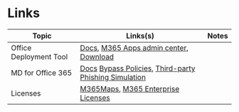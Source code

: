 # Links

| Topic | Links(s) | Notes |
| --- | --- | --- |
| Office Deployment Tool | [Docs](https://support.knowbe4.com/hc/en-us/articles/115004326408-Bypass-Safe-Link-and-Safe-Attachments-in-Microsoft-Defender-for-Office-365#:~:text=Click%20Save.-,Safe%20Attachments%20Bypass%20Rule,Click%20Save.),  [M365 Apps admin center](https://config.office.com/officeSettings/), [Download](https://www.microsoft.com/en-us/download/details.aspx?id=49117) | |
| MD for Office 365 | [Docs](https://learn.microsoft.com/de-de/defender-office-365/safe-links-about#safe-links-settings-for-office-apps) [Bypass Policies](https://support.knowbe4.com/hc/en-us/articles/115004326408-Bypass-Safe-Link-and-Safe-Attachments-in-Microsoft-Defender-for-Office-365#:~:text=Click%20Save.-,Safe%20Attachments%20Bypass%20Rule,Click%20Save.), [Third-party Phishing Simulation](https://learn.microsoft.com/en-us/defender-office-365/advanced-delivery-policy-configure) | |
| Licenses | [M365Maps](https://m365maps.com/), [M365 Enterprise Licenses](https://go.microsoft.com/fwlink/p/?LinkID=2139145&clcid=0xc07&culture=de-at&country=at) | |

